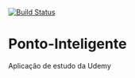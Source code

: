 [![Build Status](https://travis-ci.org/SieShow/Ponto-Inteligente.svg?branch=master)](https://travis-ci.org/SieShow/Ponto-Inteligente)

# Ponto-Inteligente

Aplicação de estudo da Udemy
